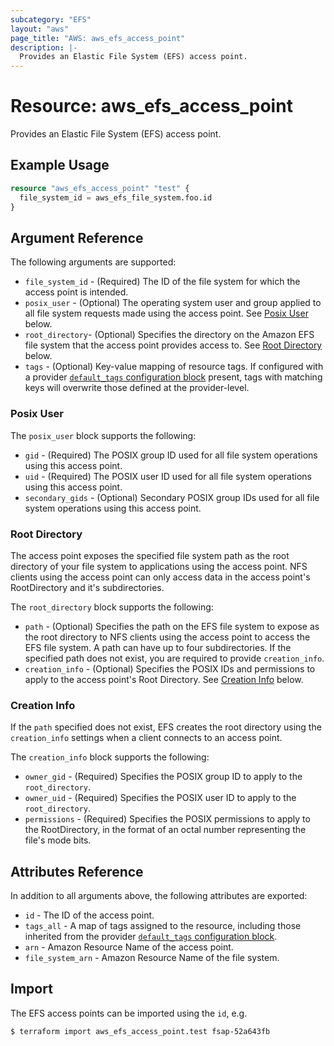 ```yaml
---
subcategory: "EFS"
layout: "aws"
page_title: "AWS: aws_efs_access_point"
description: |-
  Provides an Elastic File System (EFS) access point.
---
```


# Resource: aws_efs_access_point

Provides an Elastic File System (EFS) access point.

## Example Usage

```terraform
resource "aws_efs_access_point" "test" {
  file_system_id = aws_efs_file_system.foo.id
}
```

## Argument Reference

The following arguments are supported:

* `file_system_id` - (Required) The ID of the file system for which the access point is intended.
* `posix_user` - (Optional) The operating system user and group applied to all file system requests made using the access point. See [Posix User](#posix-user) below.
* `root_directory`- (Optional) Specifies the directory on the Amazon EFS file system that the access point provides access to. See [Root Directory](#root-directory) below.
* `tags` - (Optional) Key-value mapping of resource tags. If configured with a provider [`default_tags` configuration block](https://www.terraform.io/docs/providers/aws/index.html#default_tags-configuration-block) present, tags with matching keys will overwrite those defined at the provider-level.

### Posix User

The `posix_user` block supports the following:

* `gid` - (Required) The POSIX group ID used for all file system operations using this access point.
* `uid` - (Required) The POSIX user ID used for all file system operations using this access point.
* `secondary_gids` - (Optional) Secondary POSIX group IDs used for all file system operations using this access point.

### Root Directory

The access point exposes the specified file system path as the root directory of your file system to applications using the access point.
NFS clients using the access point can only access data in the access point's RootDirectory and it's subdirectories.

The `root_directory` block supports the following:

* `path` - (Optional) Specifies the path on the EFS file system to expose as the root directory to NFS clients using the access point to access the EFS file system. A path can have up to four subdirectories. If the specified path does not exist, you are required to provide `creation_info`.
* `creation_info` - (Optional) Specifies the POSIX IDs and permissions to apply to the access point's Root Directory. See [Creation Info](#creation-info) below.

### Creation Info

If the `path` specified does not exist, EFS creates the root directory using the `creation_info` settings when a client connects to an access point.

The `creation_info` block supports the following:

* `owner_gid` - (Required) Specifies the POSIX group ID to apply to the `root_directory`.
* `owner_uid` - (Required) Specifies the POSIX user ID to apply to the `root_directory`.
* `permissions` - (Required) Specifies the POSIX permissions to apply to the RootDirectory, in the format of an octal number representing the file's mode bits.

## Attributes Reference

In addition to all arguments above, the following attributes are exported:

* `id` - The ID of the access point.
* `tags_all` - A map of tags assigned to the resource, including those inherited from the provider [`default_tags` configuration block](https://www.terraform.io/docs/providers/aws/index.html#default_tags-configuration-block).
* `arn` - Amazon Resource Name of the access point.
* `file_system_arn` - Amazon Resource Name of the file system.

## Import

The EFS access points can be imported using the `id`, e.g.

```
$ terraform import aws_efs_access_point.test fsap-52a643fb
```
